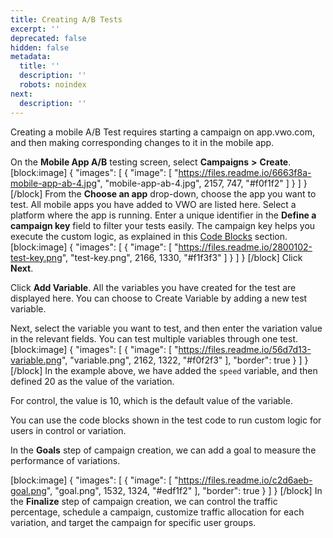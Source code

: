 ```yaml
---
title: Creating A/B Tests
excerpt: ''
deprecated: false
hidden: false
metadata:
  title: ''
  description: ''
  robots: noindex
next:
  description: ''
---
```

Creating a mobile A/B Test requires starting a campaign on app.vwo.com, and then making corresponding changes to it in the mobile app.

On the **Mobile App A/B** testing screen, select **Campaigns** **>** **Create**. 
[block:image]
{
  "images": [
    {
      "image": [
        "https://files.readme.io/6663f8a-mobile-app-ab-4.jpg",
        "mobile-app-ab-4.jpg",
        2157,
        747,
        "#f0f1f2"
      ]
    }
  ]
}
[/block]
From the **Choose an app** drop-down, choose the app you want to test. All mobile apps you have added to VWO are listed here.
Select a platform where the app is running.
Enter a unique identifier in the **Define a campaign key** field to filter your tests easily. The campaign key helps you execute the custom logic, as explained in this [Code Blocks](http://developers.vwo.com/reference#code-blocks) section.
[block:image]
{
  "images": [
    {
      "image": [
        "https://files.readme.io/2800102-test-key.png",
        "test-key.png",
        2166,
        1330,
        "#f1f3f3"
      ]
    }
  ]
}
[/block]
Click **Next**. 

Click **Add Variable**. All the variables you have created for the test are displayed here. You can choose to Create Variable by adding a new test variable.

Next, select the variable you want to test, and then enter the variation value in the relevant fields. You can test multiple variables through one test.
[block:image]
{
  "images": [
    {
      "image": [
        "https://files.readme.io/56d7d13-variable.png",
        "variable.png",
        2162,
        1322,
        "#f0f2f3"
      ],
      "border": true
    }
  ]
}
[/block]
In the example above, we have added the ```speed``` variable, and then defined 20 as the value of the variation.

For control, the value is 10, which is the default value of the variable.

You can use the code blocks shown in the test code to run custom logic for users in control or variation.

In the **Goals** step of campaign creation, we can add a goal to measure the performance of variations.

[block:image]
{
  "images": [
    {
      "image": [
        "https://files.readme.io/c2d6aeb-goal.png",
        "goal.png",
        1532,
        1324,
        "#edf1f2"
      ],
      "border": true
    }
  ]
}
[/block]
In the **Finalize** step of campaign creation, we can control the traffic percentage, schedule a campaign, customize traffic allocation for each variation, and target the campaign for specific user groups.